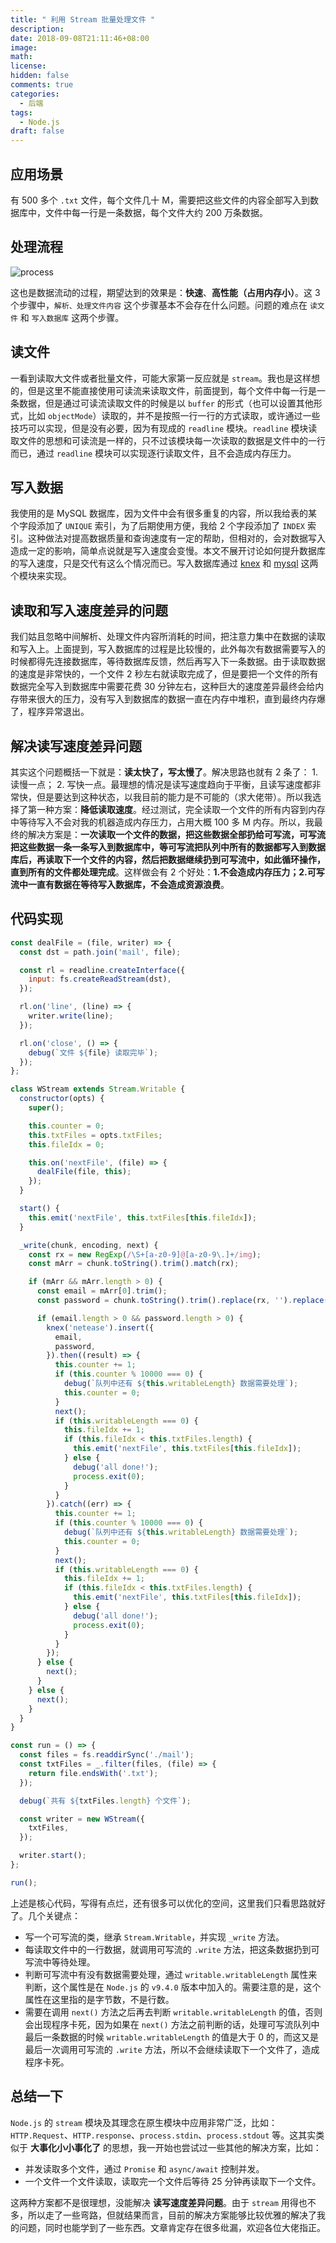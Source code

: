 ```yaml
---
title: " 利用 Stream 批量处理文件 "
description: 
date: 2018-09-08T21:11:46+08:00
image: 
math: 
license: 
hidden: false
comments: true
categories:
  - 后端
tags:
  - Node.js
draft: false
---
```


## 应用场景

有 500 多个 `.txt` 文件，每个文件几十 M，需要把这些文件的内容全部写入到数据库中，文件中每一行是一条数据，每个文件大约 200 万条数据。

## 处理流程

![process](process.jpg)

这也是数据流动的过程，期望达到的效果是：**快速**、**高性能（占用内存小）**。这 3 个步骤中，`解析、处理文件内容` 这个步骤基本不会存在什么问题。问题的难点在 `读文件` 和 `写入数据库` 这两个步骤。

## 读文件

一看到读取大文件或者批量文件，可能大家第一反应就是 `stream`。我也是这样想的，但是这里不能直接使用可读流来读取文件，前面提到，每个文件中每一行是一条数据，但是通过可读流读取文件的时候是以 `buffer` 的形式（也可以设置其他形式，比如 `objectMode`）读取的，并不是按照一行一行的方式读取，或许通过一些技巧可以实现，但是没有必要，因为有现成的 `readline` 模块。`readline` 模块读取文件的思想和可读流是一样的，只不过该模块每一次读取的数据是文件中的一行而已，通过 `readline` 模块可以实现逐行读取文件，且不会造成内存压力。

## 写入数据

我使用的是 MySQL 数据库，因为文件中会有很多重复的内容，所以我给表的某个字段添加了 `UNIQUE` 索引，为了后期使用方便，我给 2 个字段添加了 `INDEX` 索引。这种做法对提高数据质量和查询速度有一定的帮助，但相对的，会对数据写入造成一定的影响，简单点说就是写入速度会变慢。本文不展开讨论如何提升数据库的写入速度，只是交代有这么个情况而已。写入数据库通过 [knex](https://knexjs.org/) 和 [mysql](https://github.com/mysqljs/mysql) 这两个模块来实现。

## 读取和写入速度差异的问题

我们姑且忽略中间解析、处理文件内容所消耗的时间，把注意力集中在数据的读取和写入上。上面提到，写入数据库的过程是比较慢的，此外每次有数据需要写入的时候都得先连接数据库，等待数据库反馈，然后再写入下一条数据。由于读取数据的速度是非常快的，一个文件 2 秒左右就读取完成了，但是要把一个文件的所有数据完全写入到数据库中需要花费 30 分钟左右，这种巨大的速度差异最终会给内存带来很大的压力，没有写入到数据库的数据一直在内存中堆积，直到最终内存爆了，程序异常退出。

## 解决读写速度差异问题

其实这个问题概括一下就是：**读太快了，写太慢了**。解决思路也就有 2 条了： 1. 读慢一点； 2. 写快一点。最理想的情况是读写速度趋向于平衡，且读写速度都非常快，但是要达到这种状态，以我目前的能力是不可能的（求大佬带）。所以我选择了第一种方案：**降低读取速度**。经过测试，完全读取一个文件的所有内容到内存中等待写入不会对我的机器造成内存压力，占用大概 100 多 M 内存。所以，我最终的解决方案是：**一次读取一个文件的数据，把这些数据全部扔给可写流，可写流把这些数据一条一条写入到数据库中，等可写流把队列中所有的数据都写入到数据库后，再读取下一个文件的内容，然后把数据继续扔到可写流中，如此循环操作，直到所有的文件都处理完成**。这样做会有 2 个好处：**1.不会造成内存压力；2.可写流中一直有数据在等待写入数据库，不会造成资源浪费**。

## 代码实现

```js
const dealFile = (file, writer) => {
  const dst = path.join('mail', file);

  const rl = readline.createInterface({
    input: fs.createReadStream(dst),
  });

  rl.on('line', (line) => {
    writer.write(line);
  });

  rl.on('close', () => {
    debug(`文件 ${file} 读取完毕`);
  });
};

class WStream extends Stream.Writable {
  constructor(opts) {
    super();

    this.counter = 0;
    this.txtFiles = opts.txtFiles;
    this.fileIdx = 0;

    this.on('nextFile', (file) => {
      dealFile(file, this);
    });
  }

  start() {
    this.emit('nextFile', this.txtFiles[this.fileIdx]);
  }

  _write(chunk, encoding, next) {
    const rx = new RegExp(/\S+[a-z0-9]@[a-z0-9\.]+/img);
    const mArr = chunk.toString().trim().match(rx);

    if (mArr && mArr.length > 0) {
      const email = mArr[0].trim();
      const password = chunk.toString().trim().replace(rx, '').replace('----', '').trim();

      if (email.length > 0 && password.length > 0) {
        knex('netease').insert({
          email,
          password,
        }).then((result) => {
          this.counter += 1;
          if (this.counter % 10000 === 0) {
            debug(`队列中还有 ${this.writableLength} 数据需要处理`);
            this.counter = 0;
          }
          next();
          if (this.writableLength === 0) {
            this.fileIdx += 1;
            if (this.fileIdx < this.txtFiles.length) {
              this.emit('nextFile', this.txtFiles[this.fileIdx]);
            } else {
              debug('all done!');
              process.exit(0);
            }
          }
        }).catch((err) => {
          this.counter += 1;
          if (this.counter % 10000 === 0) {
            debug(`队列中还有 ${this.writableLength} 数据需要处理`);
            this.counter = 0;
          }
          next();
          if (this.writableLength === 0) {
            this.fileIdx += 1;
            if (this.fileIdx < this.txtFiles.length) {
              this.emit('nextFile', this.txtFiles[this.fileIdx]);
            } else {
              debug('all done!');
              process.exit(0);
            }
          }
        });
      } else {
        next();
      }
    } else {
      next();
    }
  }
}

const run = () => {
  const files = fs.readdirSync('./mail');
  const txtFiles = _.filter(files, (file) => {
    return file.endsWith('.txt');
  });

  debug(`共有 ${txtFiles.length} 个文件`);

  const writer = new WStream({
    txtFiles,
  });

  writer.start();
};

run();
```

上述是核心代码，写得有点烂，还有很多可以优化的空间，这里我们只看思路就好了。几个关键点：

* 写一个可写流的类，继承 `Stream.Writable`，并实现 `_write` 方法。
* 每读取文件中的一行数据，就调用可写流的 `.write` 方法，把这条数据扔到可写流中等待处理。
* 判断可写流中有没有数据需要处理，通过 `writable.writableLength` 属性来判断，这个属性是在 `Node.js` 的 `v9.4.0` 版本中加入的。需要注意的是，这个属性在这里指的是字节数，不是行数。
* 需要在调用 `next()` 方法之后再去判断 `writable.writableLength` 的值，否则会出现程序卡死，因为如果在 `next()` 方法之前判断的话，处理可写流队列中最后一条数据的时候 `writable.writableLength` 的值是大于 0 的，而这又是最后一次调用可写流的 `.write` 方法，所以不会继续读取下一个文件了，造成程序卡死。

## 总结一下

`Node.js` 的 `stream` 模块及其理念在原生模块中应用非常广泛，比如：`HTTP.Request`、`HTTP.response`、`process.stdin`、`process.stdout` 等。这其实类似于 **大事化小小事化了** 的思想，我一开始也尝试过一些其他的解决方案，比如：

* 并发读取多个文件，通过 `Promise` 和 `async/await` 控制并发。
* 一个文件一个文件读取，读取完一个文件后等待 25 分钟再读取下一个文件。

这两种方案都不是很理想，没能解决 **读写速度差异问题**。由于 `stream` 用得也不多，所以走了一些弯路，但就结果而言，目前的解决方案能够比较优雅的解决了我的问题，同时也能学到了一些东西。文章肯定存在很多纰漏，欢迎各位大佬指正。